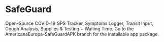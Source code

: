 # SafeGuard
Open-Source COVID-19 GPS Tracker, Symptoms Logger, Transit Input, Cough Analysis, Supplies &amp; Testing + Waiting Time.
Go to the AmericanaEuropa-SafeGuardAPK branch for the installable app package.
